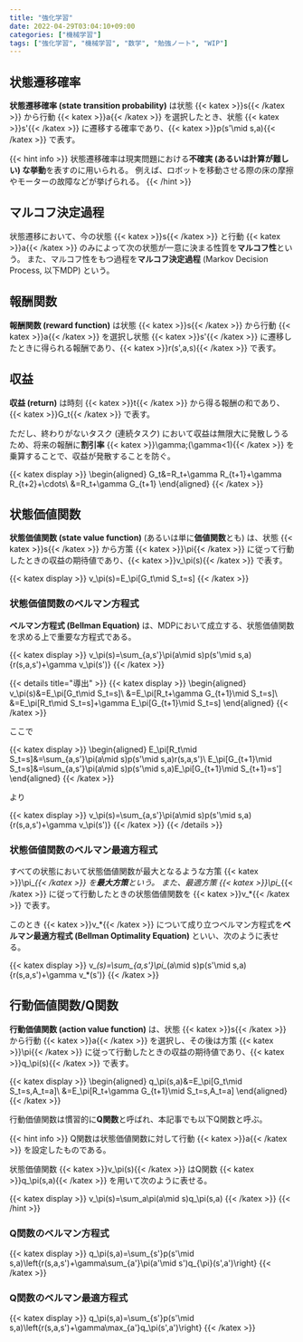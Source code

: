```yaml
---
title: "強化学習"
date: 2022-04-29T03:04:10+09:00
categories: ["機械学習"]
tags: ["強化学習", "機械学習", "数学", "勉強ノート", "WIP"]
---
```


<!-- TODO エピソードタスクと連続タスク -->

<!-- TODO 方策の説明 -->

<!-- TODO 探索と活用の説明 -->

## 状態遷移確率

**状態遷移確率 (state transition probability)** は状態 {{< katex >}}s{{< /katex >}} から行動 {{< katex >}}a{{< /katex >}} を選択したとき、状態 {{< katex >}}s'{{< /katex >}} に遷移する確率であり、{{< katex >}}p(s'\mid s,a){{< /katex >}} で表す。

{{< hint info >}}
状態遷移確率は現実問題における**不確実 (あるいは計算が難しい) な挙動**を表すのに用いられる。
例えば、ロボットを移動させる際の床の摩擦やモーターの故障などが挙げられる。
{{< /hint >}}

## マルコフ決定過程

状態遷移において、今の状態 {{< katex >}}s{{< /katex >}} と行動 {{< katex >}}a{{< /katex >}} のみによって次の状態が一意に決まる性質を**マルコフ性**という。
また、マルコフ性をもつ過程を**マルコフ決定過程** (Markov Decision Process, 以下MDP) という。

<!-- TODO 決定論的な方策について -->

## 報酬関数

**報酬関数 (reward function)** は状態 {{< katex >}}s{{< /katex >}} から行動 {{< katex >}}a{{< /katex >}} を選択し状態 {{< katex >}}s'{{< /katex >}} に遷移したときに得られる報酬であり、{{< katex >}}r(s',a,s){{< /katex >}} で表す。

## 収益

**収益 (return)** は時刻 {{< katex >}}t{{< /katex >}} から得る報酬の和であり、{{< katex >}}G_t{{< /katex >}} で表す。

ただし、終わりがないタスク (連続タスク) において収益は無限大に発散しうるため、将来の報酬に**割引率** {{< katex >}}\gamma\;(\gamma<1){{< /katex >}} を乗算することで、収益が発散することを防ぐ。

{{< katex display >}}
\begin{aligned}
G_t&=R_t+\gamma R_{t+1}+\gamma R_{t+2}+\cdots\\
&=R_t+\gamma G_{t+1}
\end{aligned}
{{< /katex >}}

## 状態価値関数

**状態価値関数 (state value function)** (あるいは単に**価値関数**とも) は、状態 {{< katex >}}s{{< /katex >}} から方策 {{< katex >}}\pi{{< /katex >}} に従って行動したときの収益の期待値であり、{{< katex >}}v_\pi(s){{< /katex >}} で表す。

{{< katex display >}}
v_\pi(s)=E_\pi[G_t\mid S_t=s]
{{< /katex >}}

### 状態価値関数のベルマン方程式

**ベルマン方程式 (Bellman Equation)** は、MDPにおいて成立する、状態価値関数を求める上で重要な方程式である。

{{< katex display >}}
v_\pi(s)=\sum_{a,s'}\pi(a\mid s)p(s'\mid s,a)\{r(s,a,s')+\gamma v_\pi(s')\}
{{< /katex >}}

{{< details title="導出" >}}
{{< katex display >}}
\begin{aligned}
v_\pi(s)&=E_\pi[G_t\mid S_t=s]\\
&=E_\pi[R_t+\gamma G_{t+1}\mid S_t=s]\\
&=E_\pi[R_t\mid S_t=s]+\gamma E_\pi[G_{t+1}\mid S_t=s]
\end{aligned}
{{< /katex >}}

ここで

{{< katex display >}}
\begin{aligned}
E_\pi[R_t\mid S_t=s]&=\sum_{a,s'}\pi(a\mid s)p(s'\mid s,a)r(s,a,s')\\
E_\pi[G_{t+1}\mid S_t=s]&=\sum_{a,s'}\pi(a\mid s)p(s'\mid s,a)E_\pi[G_{t+1}\mid S_{t+1}=s']
\end{aligned}
{{< /katex >}}

より

{{< katex display >}}
v_\pi(s)=\sum_{a,s'}\pi(a\mid s)p(s'\mid s,a)\{r(s,a,s')+\gamma v_\pi(s')\}
{{< /katex >}}
{{< /details >}}

### 状態価値関数のベルマン最適方程式

すべての状態において状態価値関数が最大となるような方策 {{< katex >}}\pi_*{{< /katex >}} を**最大方策**という。
また、最適方策 {{< katex >}}\pi_*{{< /katex >}} に従って行動したときの状態価値関数を {{< katex >}}v_*{{< /katex >}} で表す。

このとき {{< katex >}}v_*{{< /katex >}} について成り立つベルマン方程式を**ベルマン最適方程式 (Bellman Optimality Equation)** といい、次のように表せる。

{{< katex display >}}
v_*(s)=\sum_{a,s'}\pi_*(a\mid s)p(s'\mid s,a)\{r(s,a,s')+\gamma v_*(s')\}
{{< /katex >}}

## 行動価値関数/Q関数

**行動価値関数 (action value function)** は、状態 {{< katex >}}s{{< /katex >}} から行動 {{< katex >}}a{{< /katex >}} を選択し、その後は方策 {{< katex >}}\pi{{< /katex >}} に従って行動したときの収益の期待値であり、{{< katex >}}q_\pi(s){{< /katex >}} で表す。

{{< katex display >}}
\begin{aligned}
q_\pi(s,a)&=E_\pi[G_t\mid S_t=s,A_t=a]\\
&=E_\pi[R_t+\gamma G_{t+1}\mid S_t=s,A_t=a]
\end{aligned}
{{< /katex >}}

行動価値関数は慣習的に**Q関数**と呼ばれ、本記事でも以下Q関数と呼ぶ。

{{< hint info >}}
Q関数は状態価値関数に対して行動 {{< katex >}}a{{< /katex >}} を設定したものである。

状態価値関数 {{< katex >}}v_\pi(s){{< /katex >}} はQ関数 {{< katex >}}q_\pi(s,a){{< /katex >}} を用いて次のように表せる。

{{< katex display >}}
v_\pi(s)=\sum_a\pi(a\mid s)q_\pi(s,a)
{{< /katex >}}
{{< /hint >}}

### Q関数のベルマン方程式

{{< katex display >}}
q_\pi(s,a)=\sum_{s'}p(s'\mid s,a)\left\{r(s,a,s')+\gamma\sum_{a'}\pi(a'\mid s')q_{\pi}(s',a')\right\}
{{< /katex >}}

### Q関数のベルマン最適方程式

{{< katex display >}}
q_\pi(s,a)=\sum_{s'}p(s'\mid s,a)\left\{r(s,a,s')+\gamma\max_{a'}q_\pi(s',a')\right\}
{{< /katex >}}

